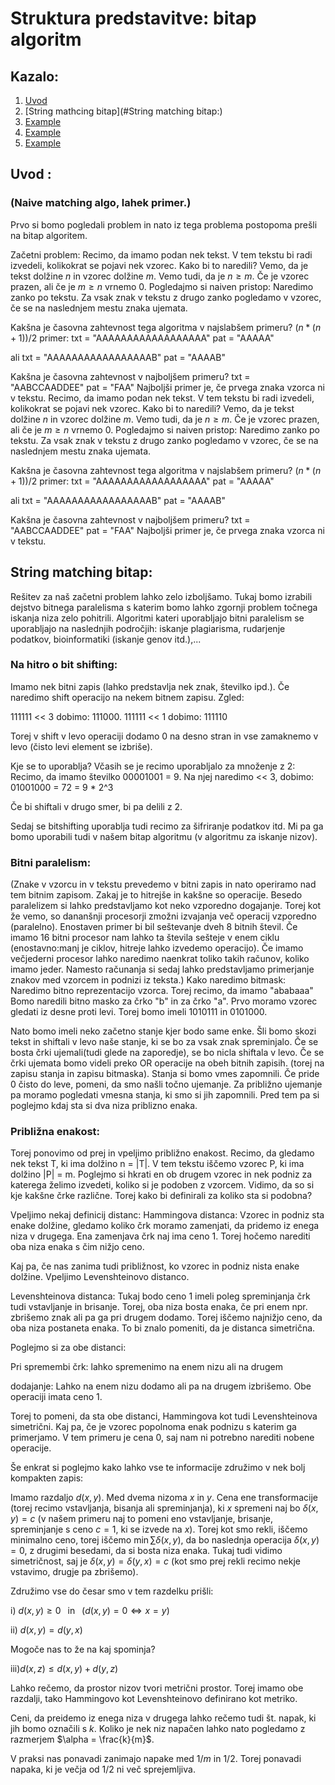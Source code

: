 # Struktura predstavitve: bitap algoritm
## Kazalo:
1. [Uvod](#uvod)
2. [String mathcing bitap](#String matching bitap:)
3. [Example](#example)
4. [Example](#example)
5. [Example](#example)

## Uvod  <a name="uvod"></a> :  
### (Naive matching algo, lahek primer.)
Prvo si bomo pogledali problem in nato iz tega problema postopoma prešli na bitap algoritem. 

Začetni problem:
Recimo, da imamo podan nek tekst. V tem tekstu bi radi izvedeli, kolikokrat se pojavi nek vzorec. Kako bi to naredili? Vemo, da je tekst dolžine $n$ in vzorec dolžine $m$. Vemo tudi, da je $n \ge m$. Če je vzorec prazen, ali če je $m \ge n$ vrnemo 0. Pogledajmo si naiven pristop: Naredimo zanko po tekstu. Za vsak znak v tekstu z drugo zanko pogledamo v vzorec, če se na naslednjem mestu znaka ujemata. 

Kakšna je časovna zahtevnost tega algoritma v najslabšem primeru? $(n * (n + 1)) / 2$
primer: 
        txt = "AAAAAAAAAAAAAAAAAA"
        pat = "AAAAA"

ali
        txt = "AAAAAAAAAAAAAAAAAB"
        pat = "AAAAB"

Kakšna je časovna zahtevnost v najboljšem primeru? 
        txt = "AABCCAADDEE"
        pat = "FAA"
Najboljši primer je, če prvega znaka vzorca ni v tekstu.
Recimo, da imamo podan nek tekst. V tem tekstu bi radi izvedeli, kolikokrat se pojavi nek vzorec. Kako bi to naredili? Vemo, da je tekst dolžine $n$ in vzorec dolžine $m$. Vemo tudi, da je $n \ge m$. Če je vzorec prazen, ali če je $m \ge n$ vrnemo 0. Pogledajmo si naiven pristop: Naredimo zanko po tekstu. Za vsak znak v tekstu z drugo zanko pogledamo v vzorec, če se na naslednjem mestu znaka ujemata. 

Kakšna je časovna zahtevnost tega algoritma v najslabšem primeru? $(n * (n + 1)) / 2$
primer: 
        txt = "AAAAAAAAAAAAAAAAAA"
        pat = "AAAAA"

ali
        txt = "AAAAAAAAAAAAAAAAAB"
        pat = "AAAAB"

Kakšna je časovna zahtevnost v najboljšem primeru? 
        txt = "AABCCAADDEE"
        pat = "FAA"
Najboljši primer je, če prvega znaka vzorca ni v tekstu.
## String matching bitap:
Rešitev za naš začetni problem lahko zelo izboljšamo. Tukaj bomo izrabili dejstvo bitnega paralelisma s katerim bomo lahko zgornji problem točnega iskanja niza zelo pohitrili.
Algoritmi kateri uporabljajo bitni paralelism se uporabljajo na naslednjih področjih: iskanje plagiarisma, rudarjenje podatkov, bioinformatiki (iskanje genov itd.),...

### Na hitro o bit shifting:
Imamo nek bitni zapis (lahko predstavlja nek znak, številko ipd.). Če naredimo shift operacijo na nekem bitnem zapisu. Zgled:

111111 << 3 dobimo: 111000.
111111 << 1 dobimo: 111110

Torej v shift v levo operaciji dodamo 0 na desno stran in vse zamaknemo v levo (čisto levi element se izbriše).

Kje se to uporablja? Včasih se je recimo uporabljalo za množenje z $2$: 
Recimo, da imamo številko 00001001 = 9.
Na njej naredimo << 3, dobimo: 01001000 = 72 = 9 * 2^3

Če bi shiftali v drugo smer, bi pa delili z 2.

Sedaj se bitshifting uporablja tudi recimo za šifriranje podatkov itd. Mi pa ga bomo uporabili tudi v našem bitap algoritmu (v algoritmu za iskanje nizov).

### Bitni paralelism:
(Znake v vzorcu in v tekstu prevedemo v bitni zapis in nato operiramo nad tem bitnim zapisom. Zakaj je to hitrejše in kakšne so operacije. Besedo paralelizem si lahko predstavljamo kot neko vzporedno dogajanje. Torej kot že vemo, so dananšnji procesorji zmožni izvajanja več operacij vzporedno (paralelno). Enostaven primer bi bil seštevanje dveh 8 bitnih števil. Če imamo 16 bitni procesor nam lahko ta števila sešteje v enem ciklu (enostavno:manj je ciklov, hitreje lahko izvedemo operacijo). Če imamo večjederni procesor lahko naredimo naenkrat toliko takih računov, koliko imamo jeder. Namesto računanja si sedaj lahko predstavljamo primerjanje znakov med vzorcem in podnizi iz teksta.) 
Kako naredimo bitmask: Naredimo bitno reprezentacijo vzorca. Torej recimo, da imamo "ababaaa" Bomo naredili bitno masko za črko "b" in za črko "a". Prvo moramo vzorec gledati iz desne proti levi. Torej bomo imeli 1010111 in 0101000. 

Nato bomo imeli neko začetno stanje kjer bodo same enke. Šli bomo skozi tekst in shiftali v levo naše stanje, ki se bo za vsak znak spreminjalo. Če se bosta črki ujemali(tudi glede na zaporedje), se bo nicla shiftala v levo. Če se črki ujemata bomo videli preko OR operacije na obeh bitnih zapisih. (torej na zapisu stanja in zapisu bitmaska). Stanja si bomo vmes zapomnili. Če pride 0 čisto do leve, pomeni, da smo našli točno ujemanje. Za približno ujemanje pa moramo pogledati vmesna stanja, ki smo si jih zapomnili. Pred tem pa si poglejmo kdaj sta si dva niza priblizno enaka.

### Približna enakost:
Torej ponovimo od prej in vpeljimo približno enakost.
Recimo, da gledamo  nek tekst T, ki ima dolžino n = |T|. V tem tekstu iščemo vzorec P, ki ima dolžino |P| = m. 
Poglejmo si hkrati en ob drugem vzorec in nek podniz za katerega želimo izvedeti, koliko si je podoben z vzorcem. Vidimo, da so si kje kakšne črke različne. Torej kako bi definirali za koliko sta si podobna? 

Vpeljimo nekaj definicij distanc:
Hammingova distanca: Vzorec in podniz sta enake dolžine, gledamo koliko črk moramo zamenjati, da pridemo iz enega niza v drugega. Ena zamenjava črk naj ima ceno 1. Torej hočemo narediti oba niza enaka s čim nižjo ceno.

Kaj pa, če nas zanima tudi približnost, ko vzorec in podniz nista enake dolžine. Vpeljimo Levenshteinovo distanco.

Levenshteinova distanca: Tukaj bodo ceno 1 imeli poleg spreminjanja črk tudi vstavljanje in brisanje. Torej, oba niza bosta enaka, če pri enem npr. zbrišemo znak ali pa ga pri drugem dodamo. Torej iščemo najnižjo ceno, da oba niza postaneta enaka. To bi znalo pomeniti, da je distanca simetrična.

Poglejmo si za obe distanci: 

Pri spremembi črk: lahko spremenimo na enem nizu ali na drugem

dodajanje: Lahko na enem nizu dodamo ali pa na drugem izbrišemo. Obe operaciji imata ceno 1.

Torej to pomeni, da sta obe distanci, Hammingova kot tudi Levenshteinova simetrični. Kaj pa, če je vzorec popolnoma enak podnizu s katerim ga primerjamo. V tem primeru je cena 0, saj nam ni potrebno narediti nobene operacije. 

Še enkrat si poglejmo kako lahko vse te informacije združimo v nek bolj kompakten zapis:

Imamo razdaljo $d(x,y)$. Med dvema nizoma $x$ in $y$. Cena ene transformacije (torej recimo vstavljanja, bisanja ali spreminjanja), ki $x$ spremeni naj bo $\delta(x,y) = c$ (v našem primeru naj to pomeni eno vstavljanje, brisanje, spreminjanje s ceno $c = 1$, ki se izvede na $x$). Torej kot smo rekli, iščemo minimalno ceno, torej iščemo $\min \sum \delta(x,y)$, da bo naslednja operacija $\delta(x,y) = 0$, z drugimi besedami, da si bosta niza enaka. Tukaj tudi vidimo simetričnost, saj je $\delta(x,y) = \delta(y,x) = c$ (kot smo prej rekli recimo nekje vstavimo, drugje pa zbrišemo).

Združimo vse do česar smo v tem razdelku prišli: 

i) $d(x,y) \geq 0 \,\,\,$ in $\,\,\,(d(x,y) = 0 \iff x = y)$

ii) $d(x,y) = d(y,x)$ 

Mogoče nas to že na kaj spominja?

iii)$d(x,z) \leq d(x,y) + d(y,z)$

Lahko rečemo, da prostor nizov tvori metrični prostor. Torej imamo obe razdalji, tako Hammingovo kot Levenshteinovo definirano kot metriko.

Ceni, da preidemo iz enega niza v drugega lahko rečemo tudi št. napak, ki jih bomo označili s $k$. Koliko je nek niz napačen lahko nato pogledamo z razmerjem $\alpha = \frac{k}{m}$. 

V praksi nas ponavadi zanimajo napake med $1/m$ in $1/2$. Torej ponavadi napaka, ki je večja od $1/2$ ni več sprejemljiva.